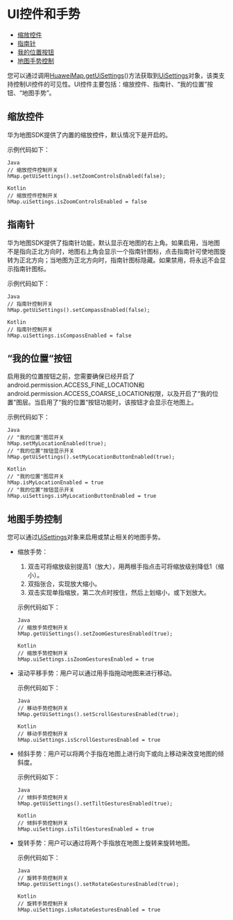 # UI控件和手势<a name="ZH-CN_TOPIC_0000001145860917"></a>

-   [缩放控件](#section0205198489)
-   [指南针](#section58813314489)
-   [我的位置按钮](#section15524453134819)
-   [地图手势控制](#section166327340494)

您可以通过调用[HuaweiMap.getUiSettings](zh-cn_topic_0000001145941019.md#section86721421145920)\(\)方法获取到[UiSettings](zh-cn_topic_0000001099181290.md)对象，该类支持控制UI控件的可见性。UI控件主要包括：缩放控件、指南针、“我的位置”按钮、“地图手势”。

## 缩放控件<a name="section0205198489"></a>

华为地图SDK提供了内置的缩放控件，默认情况下是开启的。

示例代码如下：

```
Java
// 缩放控件控制开关
hMap.getUiSettings().setZoomControlsEnabled(false);
```

```
Kotlin
// 缩放控件控制开关
hMap.uiSettings.isZoomControlsEnabled = false
```

## 指南针<a name="section58813314489"></a>

华为地图SDK提供了指南针功能，默认显示在地图的右上角。如果启用，当地图不是指向正北方向时，地图右上角会显示一个指南针图标，点击指南针可使地图旋转为正北方向；当地图为正北方向时，指南针图标隐藏。如果禁用，将永远不会显示指南针图标。

示例代码如下：

```
Java
// 指南针控制开关
hMap.getUiSettings().setCompassEnabled(false);
```

```
Kotlin
// 指南针控制开关
hMap.uiSettings.isCompassEnabled = false
```

## “我的位置“按钮<a name="section15524453134819"></a>

启用我的位置按钮之前，您需要确保已经开启了android.permission.ACCESS\_FINE\_LOCATION和android.permission.ACCESS\_COARSE\_LOCATION权限，以及开启了“我的位置”图层。当启用了“我的位置“按钮功能时，该按钮才会显示在地图上。

示例代码如下：

```
Java
// "我的位置"图层开关
hMap.setMyLocationEnabled(true);
// "我的位置"按钮显示开关
hMap.getUiSettings().setMyLocationButtonEnabled(true);
```

```
Kotlin
// "我的位置"图层开关 
hMap.isMyLocationEnabled = true
// "我的位置"按钮显示开关
hMap.uiSettings.isMyLocationButtonEnabled = true
```

## 地图手势控制<a name="section166327340494"></a>

您可以通过[UiSettings](zh-cn_topic_0000001099181290.md)对象来启用或禁止相关的地图手势。

-   缩放手势：

    1.  双击可将缩放级别提高1（放大），用两根手指点击可将缩放级别降低1（缩小）。
    2.  双指张合，实现放大缩小。
    3.  双击实现单指缩放，第二次点时按住，然后上划缩小，或下划放大。

    示例代码如下：

    ```
    Java
    // 缩放手势控制开关
    hMap.getUiSettings().setZoomGesturesEnabled(true);
    ```

    ```
    Kotlin
    // 缩放手势控制开关
    hMap.uiSettings.isZoomGesturesEnabled = true
    ```


-   滚动平移手势：用户可以通过用手指拖动地图来进行移动。

    示例代码如下：

    ```
    Java
    // 移动手势控制开关
    hMap.getUiSettings().setScrollGesturesEnabled(true);
    ```

    ```
    Kotlin
    // 移动手势控制开关
    hMap.uiSettings.isScrollGesturesEnabled = true
    ```


-   倾斜手势：用户可以将两个手指在地图上进行向下或向上移动来改变地图的倾斜度。

    示例代码如下：

    ```
    Java
    // 倾斜手势控制开关
    hMap.getUiSettings().setTiltGesturesEnabled(true);
    ```

    ```
    Kotlin
    // 倾斜手势控制开关
    hMap.uiSettings.isTiltGesturesEnabled = true
    ```


-   旋转手势：用户可以通过将两个手指放在地图上旋转来旋转地图。

    示例代码如下：

    ```
    Java
    // 旋转手势控制开关
    hMap.getUiSettings().setRotateGesturesEnabled(true);
    ```

    ```
    Kotlin
    // 旋转手势控制开关
    hMap.uiSettings.isRotateGesturesEnabled = true
    ```


